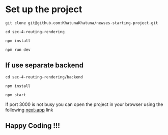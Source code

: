 # Set up the project

```
git clone git@github.com:KhatunaKhatuna/newses-starting-project.git
```

```
cd sec-4-routing-rendering
```

```
npm install
```

```
npm run dev
```

## If use separate backend

```
cd sec-4-routing-rendering/backend
```

```
npm install
```

```
npm start
```

If port 3000 is not busy you can open the project in your browser using the following [next-app](http://localhost:3000/) link

## Happy Coding !!!
